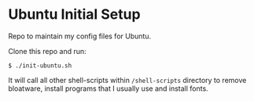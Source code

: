# Ubuntu Initial Setup
Repo to maintain my config files for Ubuntu.

Clone this repo and run:

` $ ./init-ubuntu.sh `

It will call all other shell-scripts within `/shell-scripts` directory to remove bloatware, install programs that I usually use and install fonts.